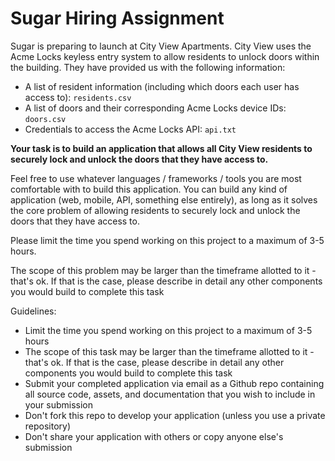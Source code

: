 # Sugar Hiring Assignment

Sugar is preparing to launch at City View Apartments. City View uses the Acme Locks keyless entry system to allow residents to unlock doors within the building. They have provided us with the following information:

- A list of resident information (including which doors each user has access to): `residents.csv`
- A list of doors and their corresponding Acme Locks device IDs: `doors.csv`
- Credentials to access the Acme Locks API: `api.txt`

**Your task is to build an application that allows all City View residents to securely lock and unlock the doors that they have access to.**

Feel free to use whatever languages / frameworks / tools you are most comfortable with to build this application. You can build any kind of application (web, mobile, API, something else entirely), as long as it solves the core problem of allowing residents to securely lock and unlock the doors that they have access to.

Please limit the time you spend working on this project to a maximum of 3-5 hours.

The scope of this problem may be larger than the timeframe allotted to it - that's ok. If that is the case, please describe in detail any other components you would build to complete this task

Guidelines:

- Limit the time you spend working on this project to a maximum of 3-5 hours
- The scope of this task may be larger than the timeframe allotted to it - that's ok. If that is the case, please describe in detail any other components you would build to complete this task
- Submit your completed application via email as a Github repo containing all source code, assets, and documentation that you wish to include in your submission
- Don't fork this repo to develop your application (unless you use a private repository)
- Don't share your application with others or copy anyone else's submission
